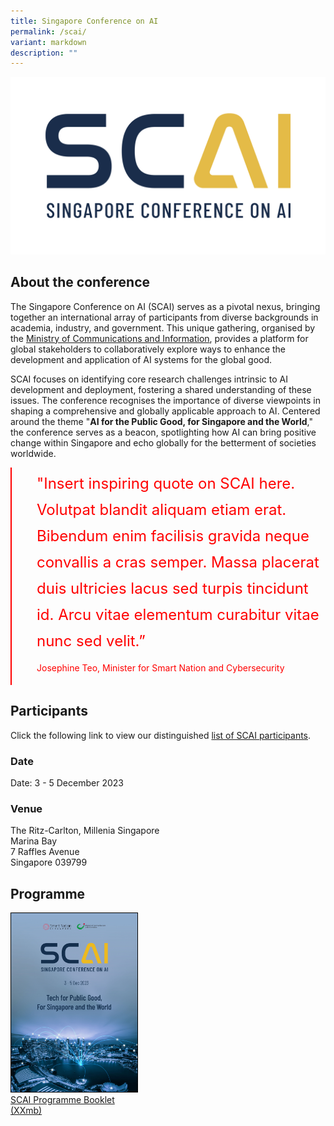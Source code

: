 ```yaml
---
title: Singapore Conference on AI
permalink: /scai/
variant: markdown
description: ""
---
```

![Singapore Conference on AI](/images/Scai/SCAI_001.jpeg)

## About the conference

The Singapore Conference on AI (SCAI) serves as a pivotal nexus, bringing together an international array of participants from diverse backgrounds in academia, industry, and government. This unique gathering, organised by the [Ministry of Communications and Information](https://mci.gov.sg/), provides a platform for global stakeholders to collaboratively explore ways to enhance the development and application of AI systems for the global good.

SCAI focuses on identifying core research challenges intrinsic to AI development and deployment, fostering a shared understanding of these issues. The conference recognises the importance of diverse viewpoints in shaping a comprehensive and globally applicable approach to AI. Centered around the theme "**AI for the Public Good, for Singapore and the World**," the conference serves as a beacon, spotlighting how AI can bring positive change within Singapore and echo globally for the betterment of societies worldwide.

<div style="font-size:24px; font-weight: 400; line-height: 1.75; color: #FF0000; padding: 5px 0px 5px 40px; margin-left: 0; border-left: 2px solid red">"Insert inspiring quote on SCAI here. Volutpat blandit aliquam etiam erat. Bibendum enim facilisis gravida neque convallis a cras semper. Massa placerat duis ultricies lacus sed turpis tincidunt id. Arcu vitae elementum curabitur vitae nunc sed velit.”<br><div style="font-size:14px; font-weight: 400;padding: 10px 0px 10px 0px;">Josephine Teo, Minister for Smart Nation and Cybersecurity</div></div>

## Participants

Click the following link to view our distinguished [list of SCAI participants](/scai-participants/).

### Date

Date: 3 - 5 December 2023

### Venue

The Ritz-Carlton, Millenia Singapore<br>
Marina Bay<br>
7 Raffles Avenue<br>
Singapore 039799

## Programme

<div style="width:40%"> 
 <a href="/files/publications/national-ai-strategy.pdf"><img style="border:1px solid black;" src="/images/Scai/sample_cover.jpg" alt="SCAI Programme Booklet">SCAI Programme Booklet (XXmb)</a>
</div>
